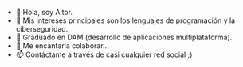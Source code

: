 - 👋 Hola, soy Aitor.
- 👀 Mis intereses principales son los lenguajes de programación y la ciberseguridad.
- 🌱 Graduado en DAM (desarrollo de aplicaciones multiplataforma).
- 💞️ Me encantaría colaborar...
- 📫 Contáctame a través de casi cualquier red social ;)
